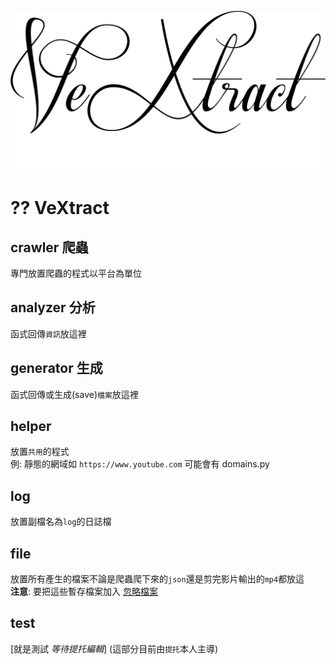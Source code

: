 [![VeXtract](rectangle_logo.png)](https://gitlab.com/T-tour/VeXtract)
# ?? VeXtract

## crawler 爬蟲
>
 專門放置爬蟲的程式以平台為單位

## analyzer 分析
>
 函式回傳`資訊`放這裡

## generator 生成
>
 函式回傳或生成(save)`檔案`放這裡

## helper
>
 放置`共用`的程式  
 例: 靜態的網域如 `https://www.youtube.com` 可能會有 domains.py

## log
>
 放置副檔名為`log`的日誌檔

## file
>
 放置所有產生的檔案不論是爬蟲爬下來的`json`還是剪完影片輸出的`mp4`都放這  
 **注意**: 要把這些暫存檔案加入 [忽略檔案](.gitignore)

## test
>
 [就是測試 *等待提托編輯*] (這部分目前由`提托`本人主導) 